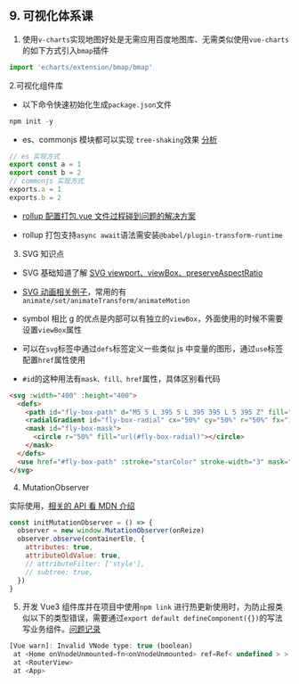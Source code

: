 ## 9. 可视化体系课

1. 使用`v-charts`实现地图好处是无需应用百度地图库、无需类似使用`vue-charts`的如下方式引入`bmap`插件

```js
import 'echarts/extension/bmap/bmap'
```

2.可视化组件库

- 以下命令快速初始化生成`package.json`文件

```js
npm init -y
```

- es、commonjs 模块都可以实现 `tree-shaking`效果 [分析](https://www.cnblogs.com/sexintercourse/p/11901425.html)

```js
// es 实现方式
export const a = 1
export const b = 2
// commonjs 实现方式
exports.a = 1
exports.b = 2
```

- [rollup 配置打包.vue 文件过程碰到问题的解决方案](https://blog.csdn.net/kalrase/article/details/110186870)

- rollup 打包支持`async await`语法需安装`@babel/plugin-transform-runtime`

3. SVG 知识点

- SVG 基础知道了解 [SVG viewport、viewBox、preserveAspectRatio](https://blog.csdn.net/chy555chy/article/details/53538394)

* [SVG 动画相关例子](http://www.youbaobao.xyz/datav-docs/guide/libs/svgAnimation.html#svg-%E5%8A%A8%E7%94%BB%EF%BC%88smil%EF%BC%89)，常用的有`animate/set/animateTransform/animateMotion`

* symbol 相比 g 的优点是内部可以有独立的`viewBox`，外面使用的时候不需要设置`viewBox`属性

* 可以在`svg`标签中通过`defs`标签定义一些类似 js 中变量的图形，通过`use`标签配置`href`属性使用

- `#id`的这种用法有`mask、fill、href`属性，具体区别看代码

```html
<svg :width="400" :height="400">
  <defs>
    <path id="fly-box-path" d="M5 5 L 395 5 L 395 395 L 5 395 Z" fill="none"></path>
    <radialGradient id="fly-box-radial" cx="50%" cy="50%" r="50%" fx="100%" fy="50%"></radialGradient>
    <mask id="fly-box-mask">
      <circle r="50%" fill="url(#fly-box-radial)"></circle>
    </mask>
  </defs>
  <use href="#fly-box-path" :stroke="starColor" stroke-width="3" mask="url(#fly-box-mask)"></use>
</svg>
```

4. MutationObserver

实际使用，[相关的 API 看 MDN 介绍](https://developer.mozilla.org/zh-CN/docs/Web/API/MutationObserver/MutationObserver)

```js
const initMutationObserver = () => {
  observer = new window.MutationObserver(onReize)
  observer.observe(containerEle, {
    attributes: true,
    attributeOldValue: true,
    // attributeFilter: ['style'],
    // subtree: true,
  })
}
```

5. 开发 Vue3 组件库并在项目中使用`npm link` 进行热更新使用时，为防止报类似以下的类型错误，需要通过`export default defineComponent({})`的写法写业务组件。[问题记录](https://blog.csdn.net/aa760774653/article/details/112414623)

```js
[Vue warn]: Invalid VNode type: true (boolean)
 at <Home onVnodeUnmounted=fn<onVnodeUnmounted> ref=Ref< undefined > >
 at <RouterView>
 at <App>
```
